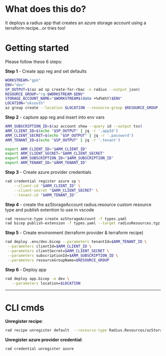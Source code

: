 # What does this do?

It deploys a radius app that creates an azure storage account using a terraform recipe...or tries too!

# Getting started

Please follow these 6 steps:

**Step 1** - Create app reg and set defaults

```bash
WORKSTREAM="gpk"
ENV="dev"
SP_OUTPUT=$(az ad sp create-for-rbac -n radius --output json)
RESOURCE_GROUP="rg-$WORKSTREAM-$ENV"
STORAGE_ACCOUNT_NAME="$WORKSTREAM$(date +%d%m%Y)$ENV"
LOCATION="uksouth"
az group create --location $LOCATION --resource-group $RESOURCE_GROUP
```

**Step 2** - capture app reg and insert into env vars

```bash
ARM_SUBSCRIPTION_ID=$(az account show --query id --output tsv)
ARM_CLIENT_ID=$(echo "$SP_OUTPUT" | jq -r '.appId')
ARM_CLIENT_SECRET=$(echo "$SP_OUTPUT" | jq -r '.password')
ARM_TENANT_ID=$(echo "$SP_OUTPUT" | jq -r '.tenant')

export ARM_CLIENT_ID="$ARM_CLIENT_ID"
export ARM_CLIENT_SECRET="$ARM_CLIENT_SECRET"
export ARM_SUBSCRIPTION_ID="$ARM_SUBSCRIPTION_ID"
export ARM_TENANT_ID="$ARM_TENANT_ID"
```

**Step 3** - Create azure provider credentials

```bash
rad credential register azure sp \
    --client-id "$ARM_CLIENT_ID" \
    --client-secret "$ARM_CLIENT_SECRET" \
    --tenant-id "$ARM_TENANT_ID" 
```

**Step 4** - create the azStorageAccount radius.resource custom resource type and publish extention to use in vscode

```bash
rad resource-type create azStorageAccount -f types.yaml
rad bicep publish-extension -f types.yaml --target radiusResources.tgz
```

**Step 5** - Create environment (terraform provider & terraform recipe)

```bash
rad deploy .env/dev.bicep --parameters tenantId=$ARM_TENANT_ID \
 --parameters clientId=$ARM_CLIENT_ID \
 --parameters clientSecret=$ARM_CLIENT_SECRET \
 --parameters subscriptionId=$ARM_SUBSCRIPTION_ID \
 --parameters resourceGroupName=$RESOURCE_GROUP
```

**Step 6** - Deploy app

```bash
rad deploy app.bicep -e dev \
   --parameters location=$LOCATION   
```

---

# CLI cmds

**Unregister recipe**:

```bash
rad recipe unregister default  --resource-type Radius.Resources/azStorageAccount --environment $ENV
```

**Unregister azure provider credential**:

```bash
rad credential unregister azure 
```